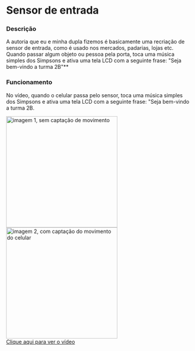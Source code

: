 # Sensor de entrada

### Descrição
A autoria que eu e minha dupla fizemos é basicamente uma recriação de sensor de entrada, como é usado nos mercados, padarias, lojas etc. Quando passar algum objeto ou pessoa pela porta, toca uma música simples dos Simpsons e ativa uma tela LCD com a seguinte frase: "Seja bem-vindo a turma 2B"**

### Funcionamento
No vídeo, quando o celular passa pelo sensor, toca uma música simples dos Simpsons e ativa uma tela LCD com a seguinte frase: "Seja bem-vindo a turma 2B.

<img src="https://user-images.githubusercontent.com/102531965/175959279-3f302a34-1208-49eb-b56c-c519c351b642.jpeg" alt="imagem 1, sem captação de movimento" width="300"/> <img src="https://user-images.githubusercontent.com/102531965/175959271-d3a18637-e934-418d-b74c-0a9e51f174b5.jpeg" alt="imagem 2, com captação do movimento do celular" width="300"/>
<br> [Clique aqui para ver o vídeo](https://github.com/strawnico/Portifolio/blob/main/FundamentosTI/Autorias/Sensor%20de%20entrada/SensorDeEntrada.mp4)

